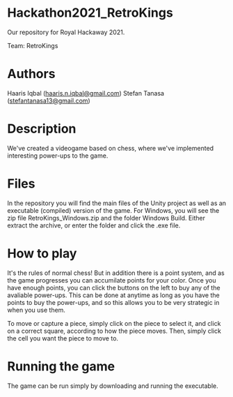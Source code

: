 # Hackathon2021_RetroKings

Our repository for Royal Hackaway 2021.

Team: RetroKings

# Authors
  Haaris Iqbal (haaris.n.iqbal@gmail.com)
  Stefan Tanasa (stefantanasa13@gmail.com)

# Description
  We've created a videogame based on chess, where we've implemented interesting power-ups to the game.

# Files
  In the repository you will find the main files of the Unity project as well as an executable (compiled) version of the game.
  For Windows, you will see the zip file RetroKings_Windows.zip and the folder Windows Build. Either extract the archive, or enter the folder and click the .exe file.
  

# How to play
  It's the rules of normal chess! But in addition there is a point system, and as the game progresses you can accumilate points for your color. Once you have enough points, you can click the buttons on the left to buy any of the avaliable power-ups. This can be done at anytime as long as you have the points to buy the power-ups, and so this allows you to be very strategic in when you use them.

To move or capture a piece, simply click on the piece to select it, and click on a correct square, according to how the piece moves. Then, simply click the cell you want the piece to move to.

# Running the game
  The game can be run simply by downloading and running the executable.